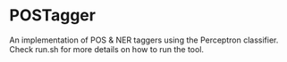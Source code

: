 # POSTagger
An implementation of POS & NER taggers using the Perceptron classifier.
Check run.sh for more details on how to run the tool.
